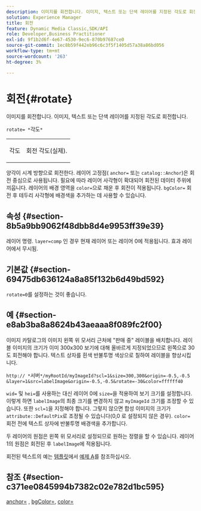 ```yaml
---
description: 이미지를 회전합니다. 이미지, 텍스트 또는 단색 레이어를 지정된 각도로 회전합니다.
solution: Experience Manager
title: 회전
feature: Dynamic Media Classic,SDK/API
role: Developer,Business Practitioner
exl-id: 9f1b2d6f-4e67-4530-9ec6-870b97687ce0
source-git-commit: 1ec8b59f442eb96c6c3f5f1405d57a38a86bd056
workflow-type: tm+mt
source-wordcount: '263'
ht-degree: 3%

---
```


# 회전{#rotate}

이미지를 회전합니다. 이미지, 텍스트 또는 단색 레이어를 지정된 각도로 회전합니다.

`rotate= *`각도`*`

<table id="simpletable_5531ED4C2099411DB404657E12B05314"> 
 <tr class="strow"> 
  <td class="stentry"> <p><span class="varname"> 각도</span> </p> </td> 
  <td class="stentry"> <p>회전 각도(실제). </p></td> 
 </tr> 
</table>

양각이 시계 방향으로 회전한다. 레이어 고정점( `anchor=` 또는 `catalog::Anchor`)은 회전 중심으로 사용됩니다. 필요에 따라 레이어 사각형이 확대되어 회전된 데이터 주위에 끼웁니다. 레이어의 배경 영역을 `color=`으로 채운 후 회전이 적용됩니다. `bgColor=` 회전 후 테두리 사각형에 배경색을 추가하는 데 사용할 수 있습니다.

## 속성 {#section-8b5a9bb9062f48dbb8d4e9953ff39e39}

레이어 명령. `layer=comp` 인 경우 현재 레이어 또는 레이어 0에 적용됩니다. 효과 레이어에서 무시됨.

## 기본값 {#section-69475db636124a8a85f132b6d49bd592}

`rotate=0`를 설정하는 것이 좋습니다.

## 예 {#section-e8ab3ba8a8624b43aeaaa8f089fc2f00}

이미지 카탈로그의 이미지 왼쪽 위 모서리 근처에 &quot;판매 중&quot; 레이블을 배치합니다. 레이블 이미지의 크기가 이미 300x300 보기에 대해 올바르게 지정되었으므로 왼쪽으로 30도 회전해야 합니다. 텍스트 상자를 흰색 반불투명 색상으로 칠하여 레이블을 향상시킵니다.

`http:// *`서버`*/myRootId/myImageId?scl=1&size=300,300&origin=-0.5,-0.5 &layer=1&src=labelImage&origin=-0.5,-0.5&rotate=-30&color=ffffff40`

`wid=` 및 `hei=`를 사용하는 대신 레이어 0에 `size=`을 적용하여 보기 크기를 설정합니다. 이렇게 하면 `labelImage`의 최종 크기를 변경하지 않고 `myImageId` 크기를 조정할 수 있습니다. 또한 `scl=1`을 지정해야 합니다. 그렇지 않으면 합성 이미지의 크기가 `attribute::DefaultPix`로 조정될 수 있습니다(0,0 로 설정되지 않은 경우). `color=` 회전 전에 텍스트 상자에 반불투명 배경색을 추가합니다.

두 레이어의 원점은 왼쪽 위 모서리로 설정되므로 원하는 정렬을 할 수 있습니다. 레이어 1의 원점은 회전된 후 `labelImage`에 적용됩니다.

회전된 텍스트의 예는 [템플릿](../../../../../is-api/http-ref/image-serving-api-ref/c-http-protocol-reference/c-templates/c-templates.md#concept-3cd2d2adae0e41b2979b9640244d4d3e)에서 [예제 A](../../../../../is-api/http-ref/image-serving-api-ref/c-http-protocol-reference/c-templates/r-example-a.md#reference-c78ea82e8a1646738e764fa6685dfbac)를 참조하십시오.

## 참조 {#section-c371ee0845994b7382c02e782d1bc595}

[anchor=](../../../../../is-api/http-ref/image-serving-api-ref/c-http-protocol-reference/c-command-reference/r-anchor.md#reference-6661e548ab284b82828d8d94c8ddeb7c) ,  [bgColor=](../../../../../is-api/http-ref/image-serving-api-ref/c-http-protocol-reference/c-command-reference/r-bgcolor.md#reference-441371ba4ef54fe781887c5ae448f6ab),  [color=](/help/aem-is-ir-api/is-api/http-ref/image-serving-api-ref/c-http-protocol-reference/c-data-types/r-is-http-color.md)
